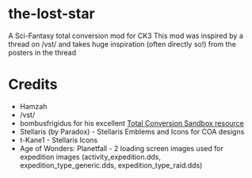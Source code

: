 # the-lost-star
 A Sci-Fantasy total conversion mod for CK3
 This mod was inspired by a thread on /vst/ and takes huge inspiration (often directly so!) from the posters in the thread

# Credits
- Hamzah
- /vst/
- bombusfrigidus for his excellent [Total Conversion Sandbox resource](https://forum.paradoxplaza.com/forum/threads/resource-almost-blank-map-or-a-total-conversion-sandbox-v1-7.1480639/)
- Stellaris (by Paradox) - Stellaris Emblems and Icons for COA designs
- t-Kane1 - Stellaris Icons
- Age of Wonders: Planetfall - 2 loading screen images used for expedition images (activity_expedition.dds, expedition_type_generic.dds, expedition_type_raid.dds)